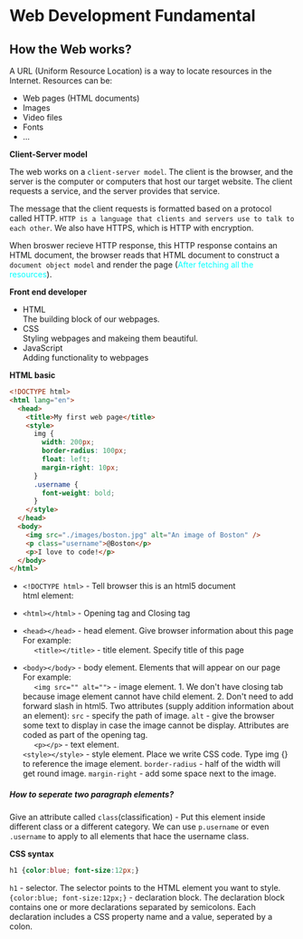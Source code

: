 # Web Development Fundamental

## How the Web works?

A URL (Uniform Resource Location) is a way to locate resources in the Internet. Resources can be:

* Web pages (HTML documents)
* Images
* Video files
* Fonts
* ...

**Client-Server model**

The web works on a `client-server model`. The client is the browser, and the server is the computer or computers that host our target website. The client requests a service, and the server provides that service.

The message that the client requests is formatted based on a protocol called HTTP. `HTTP is a language that clients and servers use to talk to each other`. We also have HTTPS, which is HTTP with encryption.

When broswer recieve HTTP response, this HTTP response contains an HTML document, the browser reads that HTML document to construct a `document object model` and render the page (<span style="color: cyan">After fetching all the resources</span>).

**Front end developer**
- HTML  
The building block of our webpages.
- CSS  
Styling webpages and makeing them beautiful.
- JavaScript  
Adding functionality to webpages

**HTML basic**

```html
<!DOCTYPE html>
<html lang="en">
  <head>
    <title>My first web page</title>
    <style>
      img {
        width: 200px;
        border-radius: 100px;
        float: left;
        margin-right: 10px;
      }
      .username {
        font-weight: bold;
      }
    </style>
  </head>
  <body>
    <img src="./images/boston.jpg" alt="An image of Boston" />
    <p class="username">@Boston</p>
    <p>I love to code!</p>
  </body>
</html>
```

- `<!DOCTYPE html>` - Tell browser this is an html5 document  
html element:  
- `<html></html>` - Opening tag and Closing tag  
- `<head></head>` - head element. Give browser information about this page  
For example:  
&nbsp;&nbsp;&nbsp;&nbsp;&nbsp;`<title></title>` - title element. Specify title of this page  

- `<body></body>` - body element. Elements that will appear on our page  
For example:  
&nbsp;&nbsp;&nbsp;&nbsp;&nbsp;`<img src="" alt="">` - image element. 1. We don't have closing tab because image element cannot have child element. 2. Don't need to add forward slash in html5. Two attributes (supply addition information about an element): `src` - specify the path of image. `alt` - give the browser some text to display in case the image cannot be display. Attributes are coded as part of the opening tag.  
&nbsp;&nbsp;&nbsp;&nbsp;&nbsp;`<p></p>` - text element.  
`<style></style>` - style element. Place we write CSS code. Type img {} to reference the image element. `border-radius` - half of the width will get round image. `margin-right` - add some space next to the image. 

##### How to seperate two paragraph elements?  
Give an attribute called `class`(classification) - Put this element inside different class or a different category. We can use `p.username` or even `.username` to apply to all elements that hace the username class.

**CSS syntax**  
```css
h1 {color:blue; font-size:12px;}
```
`h1` - selector. The selector points to the HTML element you want to style.  
`{color:blue; font-size:12px;}` - declaration block. The declaration block contains one or more declarations separated by semicolons. Each declaration includes a CSS property name and a value, seperated by a colon.

